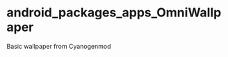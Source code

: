 android_packages_apps_OmniWallpaper
===================================

Basic wallpaper from Cyanogenmod
